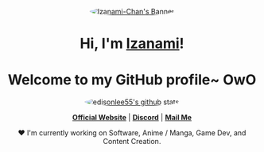 <p align="center">
  <a href="https://iamizanami.com"><img src="banner.gif" alt="Izanami-Chan's Banner"></a>
  <style>
  img {
  border-radius: 50%;
}
  </style>
</p>

<h1 align="center">Hi, I'm <a href="https://iamizanami.com">Izanami</a>!</h1>
<h1 align="center">Welcome to my GitHub profile~ OwO</h1>

<p align="center">
  <a href="https://github.com/Izanami-Chan"><img src="https://github-readme-stats.vercel.app/api?username=Izanami-Chan&hide_border=true&show_icons=true" alt="edisonlee55's github stats"></a>
</p>

<p align="center">
  <strong><a href="https://iamizanami.com">Official Website</a></strong> |
  <strong><a href="https://discordid.netlify.app/?id=916122735153926214">Discord</a></strong> |
<strong><a href="mailto:me@iamizanami.com">Mail Me</a></strong>

</p>

<p align="center">❤ I'm currently working on Software, Anime / Manga, Game Dev, and Content Creation.</p>

